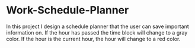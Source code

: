 # Work-Schedule-Planner


In this project I design a schedule planner that the user can save important information on. If the hour has passed
the time block will change to a gray color. If the hour is the current hour, the hour will change to a red color.


